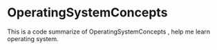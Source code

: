 # OperatingSystemConcepts
This is a code summarize of OperatingSystemConcepts , help me learn operating system.
